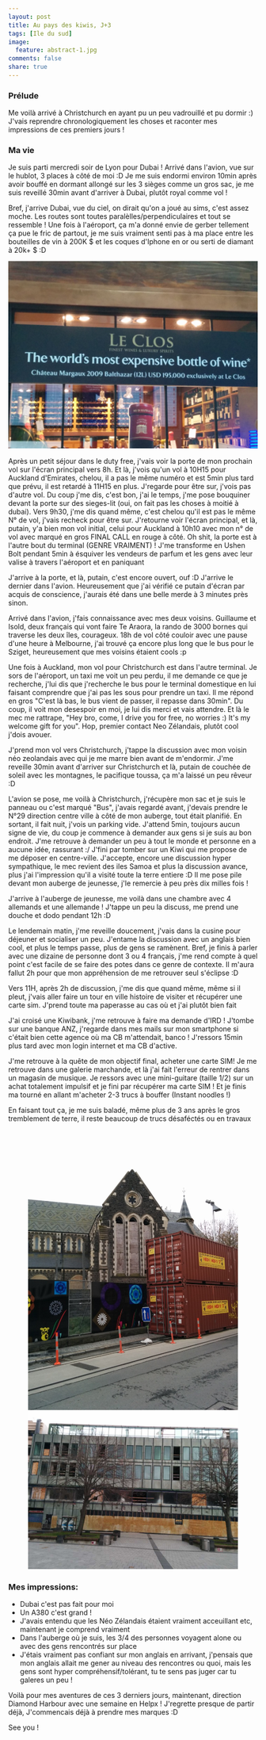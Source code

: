 ```yaml
---
layout: post
title: Au pays des kiwis, J+3
tags: [Ile du sud]
image:
  feature: abstract-1.jpg
comments: false
share: true
---
```


### Prélude
Me voilà arrivé à Christchurch en ayant pu un peu vadrouillé et pu dormir :) J'vais reprendre chronologiquement les choses et raconter mes impressions de ces premiers jours !

### Ma vie
Je suis parti mercredi soir de Lyon pour Dubai ! Arrivé dans l'avion, vue sur le hublot, 3 places à côté de moi :D Je me suis endormi environ 10min après avoir bouffé en dormant allongé sur les 3 sièges comme un gros sac, je me suis reveillé 30min avant d'arriver à Dubai, plutôt royal comme vol !

Bref, j'arrive Dubai, vue du ciel, on dirait qu'on a joué au sims, c'est assez moche. Les routes sont toutes paralèlles/perpendiculaires et tout se ressemble ! Une fois à l'aéroport, ça m'a donné envie de gerber tellement ça pue le fric de partout, je me suis vraiment senti pas à ma place entre les bouteilles de vin à 200K $ et les coques d'Iphone en or ou serti de diamant à 20k+ $ :D 

![Dubai](/images/photos/2014-09-13/dubai.jpg)


Après un petit séjour dans le duty free, j'vais voir la porte de mon prochain vol sur l'écran principal vers 8h. Et là, j'vois qu'un vol à 10H15 pour Auckland d'Emirates, chelou, il a pas le même numéro et est 5min plus tard que prévu, il est retardé à 11H15 en plus. J'regarde pour être sur, j'vois pas d'autre vol. Du coup j'me dis, c'est bon, j'ai le temps, j'me pose bouquiner devant la porte sur des sieges-lit (oui, on fait pas les choses à moitié à dubai).  Vers 9h30, j'me dis quand même, c'est chelou qu'il est pas le même N° de vol, j'vais recheck pour être sur. J'retourne voir l'écran principal, et là, putain, y'a bien mon vol initial, celui pour Auckland à 10h10 avec mon n° de vol avec marqué en gros FINAL CALL en rouge à côté. Oh shit, la porte est à l'autre bout du terminal (GENRE VRAIMENT) ! J'me transforme en Ushen Bolt pendant 5min à ésquiver les vendeurs de parfum et les gens avec leur valise à travers l'aéroport et en paniquant

 J'arrive à la porte, et là, putain, c'est encore ouvert, ouf :D J'arrive le dernier dans l'avion. Heureusement que j'ai vérifié ce putain d'écran par acquis de conscience, j'aurais été dans une belle merde à 3 minutes près sinon.

 Arrivé dans l'avion, j'fais connaissance avec mes deux voisins. Guillaume et Isold, deux français qui vont faire Te Araora, la rando de 3000 bornes qui traverse les deux îles, courageux. 18h de vol côté couloir avec une pause d'une heure à Melbourne, j'ai trouvé ça encore plus long que le bus pour le Sziget, heureusement que mes voisins étaient cools :p

Une fois à Auckland, mon vol pour Christchurch est dans l'autre terminal. Je sors de l'aéroport, un taxi me voit un peu perdu, il me demande ce que je recherche, j'lui dis que j'recherche le bus pour le terminal domestique en lui faisant comprendre que j'ai pas les sous pour prendre un taxi. Il me répond en gros "C'est là bas, le bus vient de passer, il repasse dans 30min". Du coup, il voit mon desespoir en moi, je lui dis merci et vais attendre. Et là le mec me rattrape, "Hey bro, come, I drive you for free, no worries :) It's my welcome gift for you". Hop, premier contact Neo Zélandais, plutôt cool j'dois avouer.

J'prend mon vol vers Christchurch, j'tappe la discussion avec mon voisin néo zeolandais avec qui je me marre bien avant de m'endormir. J'me reveille 30min avant d'arriver sur Christchurch et là, putain de couchée de soleil avec les montagnes, le pacifique toussa, ça m'a laissé un peu rêveur :D

L'avion se pose, me voilà à Christchurch, j'récupère mon sac et je suis le panneau ou c'est marqué "Bus", j'avais regardé avant, j'devais prendre le N°29 direction centre ville à côté de mon auberge, tout était planifié. En sortant, il fait nuit, j'vois un parking vide. J'attend 5min, toujours aucun signe de vie, du coup je commence à demander aux gens si je suis au bon endroit. J'me retrouve à demander un peu à tout le monde et personne en a aucune idée, rassurant :/ J'fini par tomber sur un Kiwi qui me propose de me déposer en centre-ville. J'accepte, encore une discussion hyper sympathique, le mec revient des iles Samoa et plus la discussion avance, plus j'ai l'impression qu'il a visité toute la terre entiere :D Il me pose pile devant mon auberge de jeunesse, j'le remercie à peu près dix milles fois !

J'arrive à l'auberge de jeunesse, me voilà dans une chambre avec 4 allemands et une allemande ! J'tappe un peu la discuss, me prend une douche et dodo pendant 12h :D 

Le lendemain matin, j'me reveille doucement, j'vais dans la cusine pour déjeuner et socialiser un peu. J'entame la discussion avec un anglais bien cool, et plus le temps passe, plus de gens se ramènent.  Bref, je finis à parler avec une dizaine de personne dont 3 ou 4 français, j'me rend compte à quel point c'est facile de se faire des potes dans ce genre de contexte. Il m'aura fallut 2h pour que mon appréhension de me retrouver seul s'éclipse :D

Vers 11H, après 2h de discussion, j'me dis que quand même, même si il pleut, j'vais aller faire un tour en ville histoire de visiter et récupérer une carte sim. J'prend toute ma paperasse au cas où et j'ai plutôt bien fait

J'ai croisé une Kiwibank, j'me retrouve à faire ma demande d'IRD !
J'tombe sur une banque ANZ, j'regarde dans mes mails sur mon smartphone si c'était bien cette agence où ma CB m'attendait, banco ! J'ressors 15min plus tard avec mon login internet et ma CB d'active.

J'me retrouve à la quête de mon objectif final, acheter une carte SIM! Je me retrouve dans une galerie marchande, et là j'ai fait l'erreur de rentrer dans un magasin de musique. Je ressors avec une mini-guitare (taille 1/2) sur un achat totalement impulsif et je fini par récupérer ma carte SIM ! Et je finis ma tourné en allant m'acheter 2-3 trucs à bouffer (Instant noodles !)

En faisant tout ça, je me suis baladé, même plus de 3 ans après le gros tremblement de terre, il reste beaucoup de trucs désaféctés ou en travaux

<figure class="half">
<a href="/images/photos/2014-09-13/christchurch.jpg">
	<img src="/images/photos/2014-09-13/christchurch.jpg" alt="christchurch1">
</a>  
<a href="/images/photos/2014-09-13/christchurch2.jpg">
	<img src="/images/photos/2014-09-13/christchurch2.jpg" alt="christchurch2">
</a> 
</figure>

### Mes impressions:
- Dubai c'est pas fait pour moi
- Un A380 c'est grand !
- J'avais entendu que les Néo Zélandais étaient vraiment acceuillant etc, maintenant je comprend vraiment
- Dans l'auberge où je suis, les 3/4 des personnes voyagent alone ou avec des gens rencontrés sur place
- J'étais vraiment pas confiant sur mon anglais en arrivant, j'pensais que mon anglais allait me gener au niveau des rencontres ou quoi, mais les gens sont hyper compréhensif/tolérant, tu te sens pas juger car tu galeres un peu ! 


Voilà pour mes aventures de ces 3 derniers jours, maintenant, direction Diamond Harbour avec une semaine en Helpx ! J'regrette presque de partir déjà, J'commencais déjà à prendre mes marques :D

See you !







